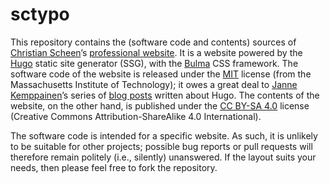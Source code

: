 # sctypo

This repository contains the (software code and contents) sources of
[Christian Scheen](https://github.com/cscheen)’s
[professional website](https://sctypo.com/).
It is a website powered by the
[Hugo](https://gohugo.io/)
static site generator (SSG), with the
[Bulma](https://bulma.io/)
CSS framework.
The software code of the website is released under the
[MIT](https://opensource.org/license/mit/)
license (from the Massachusetts Institute of Technology); it owes a great
deal to
[Janne Kemppainen](https://pakstech.com/)’s
series of
[blog posts](https://pakstech.com/series/blog-with-hugo/)
written about Hugo.
The contents of the website, on the other hand, is published under the
[CC&nbsp;BY-SA&nbsp;4.0](https://creativecommons.org/licenses/by-sa/4.0/)
license (Creative Commons Attribution-ShareAlike&nbsp;4.0 International).

The software code is intended for a specific website.
As such, it is unlikely to be suitable for other projects; possible bug
reports or pull requests will therefore remain politely (i.e., silently)
unanswered.
If the layout suits your needs, then please feel free to fork the
repository.
